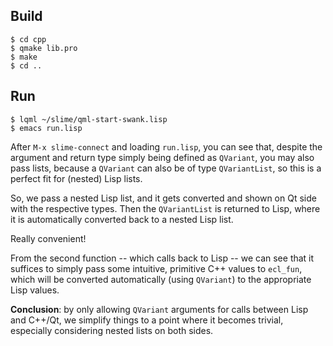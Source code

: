 
Build
-----

```
$ cd cpp
$ qmake lib.pro
$ make
$ cd ..
```


Run
---

```
$ lqml ~/slime/qml-start-swank.lisp
$ emacs run.lisp
```

After `M-x slime-connect` and loading `run.lisp`, you can see that, despite
the argument and return type simply being defined as `QVariant`, you may also
pass lists, because a `QVariant` can also be of type `QVariantList`, so this
is a perfect fit for (nested) Lisp lists.

So, we pass a nested Lisp list, and it gets converted and shown on Qt side with
the respective types. Then the `QVariantList` is returned to Lisp, where it is
automatically converted back to a nested Lisp list.

Really convenient!

From the second function -- which calls back to Lisp -- we can see that it
suffices to simply pass some intuitive, primitive C++ values to `ecl_fun`,
which will be converted automatically (using `QVariant`) to the appropriate
Lisp values.

**Conclusion**: by only allowing `QVariant` arguments for calls between Lisp
and C++/Qt, we simplify things to a point where it becomes trivial, especially
considering nested lists on both sides.

